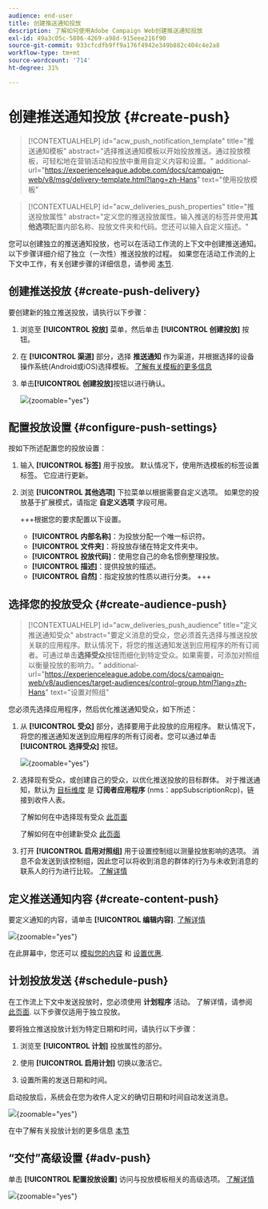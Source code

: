 ```yaml
---
audience: end-user
title: 创建推送通知投放
description: 了解如何使用Adobe Campaign Web创建推送通知投放
exl-id: 49a3c05c-5806-4269-a98d-915eee216f90
source-git-commit: 933cfcdfb9ff9a176f4942e349b882c404c4e2a8
workflow-type: tm+mt
source-wordcount: '714'
ht-degree: 31%

---
```


# 创建推送通知投放 {#create-push}

>[!CONTEXTUALHELP]
>id="acw_push_notification_template"
>title="推送通知模板"
>abstract="选择推送通知模板以开始投放推送。通过投放模板，可轻松地在营销活动和投放中重用自定义内容和设置。"
>additional-url="https://experienceleague.adobe.com/docs/campaign-web/v8/msg/delivery-template.html?lang=zh-Hans" text="使用投放模板"


>[!CONTEXTUALHELP]
>id="acw_deliveries_push_properties"
>title="推送投放属性"
>abstract="定义您的推送投放属性。输入推送的标签并使用&#x200B;**其他选项**&#x200B;配置内部名称、投放文件夹和代码。您还可以输入自定义描述。"

您可以创建独立的推送通知投放，也可以在活动工作流的上下文中创建推送通知。 以下步骤详细介绍了独立（一次性）推送投放的过程。 如果您在活动工作流的上下文中工作，有关创建步骤的详细信息，请参阅 [本节](../workflows/activities/channels.md#create-a-delivery-in-a-campaign-workflow).

## 创建推送投放 {#create-push-delivery}

要创建新的独立推送投放，请执行以下步骤：

1. 浏览至 **[!UICONTROL 投放]** 菜单，然后单击  **[!UICONTROL 创建投放]** 按钮。

1. 在 **[!UICONTROL 渠道]** 部分，选择 **推送通知** 作为渠道，并根据选择的设备操作系统(Android或iOS)选择模板。 [了解有关模板的更多信息](../msg/delivery-template.md)

1. 单击&#x200B;**[!UICONTROL 创建投放]**&#x200B;按钮以进行确认。

   ![](assets/push_create_1.png){zoomable=&quot;yes&quot;}

## 配置投放设置 {#configure-push-settings}

按如下所述配置您的投放设置：

1. 输入 **[!UICONTROL 标签]** 用于投放。 默认情况下，使用所选模板的标签设置标签。 它应进行更新。

1. 浏览 **[!UICONTROL 其他选项]** 下拉菜单以根据需要自定义选项。 如果您的投放基于扩展模式，请指定 **自定义选项** 字段可用。

   +++根据您的要求配置以下设置。
   * **[!UICONTROL 内部名称]**：为投放分配一个唯一标识符。
   * **[!UICONTROL 文件夹]**：将投放存储在特定文件夹中。
   * **[!UICONTROL 投放代码]**：使用您自己的命名惯例整理投放。
   * **[!UICONTROL 描述]**：提供投放的描述。
   * **[!UICONTROL 自然]**：指定投放的性质以进行分类。
+++


## 选择您的投放受众 {#create-audience-push}

>[!CONTEXTUALHELP]
>id="acw_deliveries_push_audience"
>title="定义推送通知受众"
>abstract="要定义消息的受众，您必须首先选择与推送投放关联的应用程序。默认情况下，将您的推送通知发送到应用程序的所有订阅者。可通过单击&#x200B;**选择受众**&#x200B;按钮而细化到特定受众。如果需要，可添加对照组以衡量投放的影响力。"
>additional-url="https://experienceleague.adobe.com/docs/campaign-web/v8/audiences/target-audiences/control-group.html?lang=zh-Hans" text="设置对照组"


您必须先选择应用程序，然后优化推送通知受众，如下所述：

1. 从 **[!UICONTROL 受众]** 部分，选择要用于此投放的应用程序。 默认情况下，将您的推送通知发送到应用程序的所有订阅者。您可以通过单击 **[!UICONTROL 选择受众]** 按钮。

   ![](assets/push_create_2.png){zoomable=&quot;yes&quot;}

1. 选择现有受众，或创建自己的受众，以优化推送投放的目标群体。 对于推送通知，默认为 [目标维度](../audience/about-recipients.md#targeting-dimensions) 是 **订阅者应用程序** (nms：appSubscriptionRcp)，链接到收件人表。

   了解如何在中选择现有受众 [此页面](../audience/add-audience.md)

   了解如何在中创建新受众 [此页面](../audience/one-time-audience.md)

1. 打开 **[!UICONTROL 启用对照组]** 用于设置控制组以测量投放影响的选项。 消息不会发送到该控制组，因此您可以将收到消息的群体的行为与未收到消息的联系人的行为进行比较。 [了解详情](../audience/control-group.md)

## 定义推送通知内容 {#create-content-push}

要定义通知的内容，请单击 **[!UICONTROL 编辑内容]**. [了解详情](content-push.md)

![](assets/push_create_5.png){zoomable=&quot;yes&quot;}

在此屏幕中，您还可以 [模拟您的内容](../preview-test/preview-test.md) 和 [设置优惠](../msg/offers.md).

## 计划投放发送 {#schedule-push}

在工作流上下文中发送投放时，您必须使用 **计划程序** 活动。 了解详情，请参阅 [此页面](../workflows/activities/scheduler.md). 以下步骤仅适用于独立投放。

要将独立推送投放计划为特定日期和时间，请执行以下步骤：

1. 浏览至 **[!UICONTROL 计划]** 投放属性的部分。

1. 使用 **[!UICONTROL 启用计划]** 切换以激活它。

1. 设置所需的发送日期和时间。

启动投放后，系统会在您为收件人定义的确切日期和时间自动发送消息。

![](assets/push_create_3.png){zoomable=&quot;yes&quot;}

在中了解有关投放计划的更多信息 [本节](../msg/gs-messages.md#gs-schedule)

## “交付”高级设置 {#adv-push}

单击 **[!UICONTROL 配置投放设置]** 访问与投放模板相关的高级选项。 [了解详情](../advanced-settings/delivery-settings.md)

![](assets/push_create_4.png){zoomable=&quot;yes&quot;}
